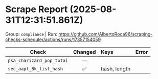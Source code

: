 # Scrape Report (2025-08-31T12:31:51.861Z)

Group: `compliance`  |  Run: https://github.com/AlbertoRoca96/scraping-checks-scheduler/actions/runs/17357154059

| Check | Changed | Keys | Error |
|---|:---:|:--|:--|
| `psa_charizard_pop_total` | — |  |  |
| `sec_aapl_8k_list_hash` | ✅ | hash, length |  |
